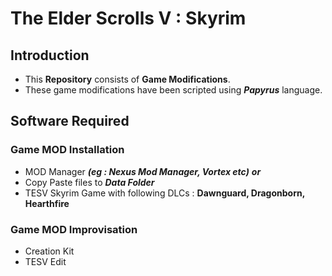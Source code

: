 # The Elder Scrolls V : Skyrim #
## Introduction ##
  * This __Repository__ consists of __Game Modifications__.
  * These game modifications have been scripted using ***Papyrus*** language.
## Software Required ##
### Game MOD Installation ###
  * MOD Manager ___(eg : Nexus Mod Manager, Vortex etc)___
                      ***or***
  * Copy Paste files to ___Data Folder___                    
  * TESV Skyrim Game with following DLCs : __Dawnguard, Dragonborn, Hearthfire__
### Game MOD Improvisation ###
  * Creation Kit
  * TESV Edit
